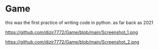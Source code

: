 # Game
this was the first practice of writing code in python. as far back as 2021

https://github.com/dizir7772/Game/blob/main/Screenshot_1.png

https://github.com/dizir7772/Game/blob/main/Screenshot_2.png
